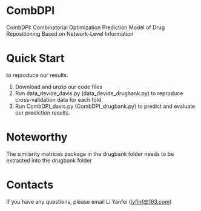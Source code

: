 # CombDPI
CombDPI: Combinatorial Optimization Prediction Model of Drug Repositioning Based on Network-Level Information

# Quick Start
to reproduce our results:
1. Download and unzip our code files
2. Run data_devide_davis.py (data_devide_drugbank.py) to reproduce cross-validation data for each fold.
3. Run CombDPI_davis.py (CombDPI_drugbank.py) to predict and evaluate our prediction results.

# Noteworthy
The similarity matrices package in the drugbank folder needs to be extracted into the drugbank folder

# Contacts
If you have any questions, please email Li Yanfei (lyfinf@163.com)
